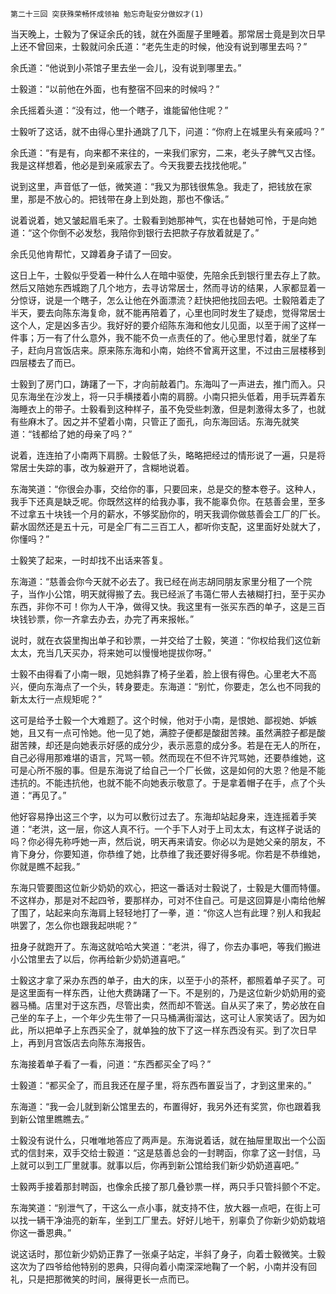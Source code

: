     第二十三回 突获殊荣畅怀成领袖 勉忘奇耻安分做奴才(1) 

   当天晚上，士毅为了保证余氏的钱，就在外面屋子里睡着。那常居士竟是到次日早上还不曾回来，士毅就问余氏道：“老先生走的时候，他没有说到哪里去吗？”

   余氏道：“他说到小茶馆子里去坐一会儿，没有说到哪里去。”

   士毅道：“以前他在外面，也有整宿不回来的时候吗？”

   余氏摇着头道：“没有过，他一个瞎子，谁能留他住呢？”

   士毅听了这话，就不由得心里扑通跳了几下，问道：“你府上在城里头有亲戚吗？”

   余氏道：“有是有，向来都不来往的，一来我们家穷，二来，老头子脾气又古怪。我是这样想着，他必是到亲戚家去了。今天我要去找找他呢。”

   说到这里，声音低了一低，微笑道：“我又为那钱很焦急。我走了，把钱放在家里，那是不放心的。把钱带在身上到处跑，那也不像话。”

   说着说着，她又皱起眉毛来了。士毅看到她那神气，实在也替她可怜，于是向她道：“这个你倒不必发愁，我陪你到银行去把款子存放着就是了。”

   余氏见他肯帮忙，又蹲着身子请了一回安。

   这日上午，士毅似乎受着一种什么人在暗中驱使，先陪余氏到银行里去存上了款。然后又陪她东西城跑了几个地方，去寻访常居士，然而寻访的结果，人家都显着一分惊讶，说是一个瞎子，怎么让他在外面漂流？赶快把他找回去吧。士毅陪着走了半天，要去向陈东海复命，就不能再陪着了，心里也同时发生了疑虑，觉得常居士这个人，定是凶多吉少。我好好的要介绍陈东海和他女儿见面，以至于闹了这样一件事；万一有了什么意外，我不能不负一点责任的了。他心里思忖着，就坐了车子，赶向月宫饭店来。原来陈东海和小南，始终不曾离开这里，不过由三层楼移到四层楼去了而已。

   士毅到了房门口，踌躇了一下，才向前敲着门。东海叫了一声进去，推门而入。只见东海坐在沙发上，将一只手横搂着小南的肩膀。小南只把头低着，用手玩弄着东海睡衣上的带子。士毅看到这种样子，虽不免受些刺激，但是刺激得太多了，也就有些麻木了。因之并不望着小南，只管正了面孔，向东海回话。东海先就笑道：“钱都给了她的母亲了吗？”

   说着，连连拍了小南两下肩膀。士毅低了头，略略把经过的情形说了一遍，只是将常居士失踪的事，改为躲避开了，含糊地说着。

   东海笑道：“你很会办事，交给你的事，只要回来，总是交的整本卷子。这种人，我手下还真是缺乏呢。你既然这样的给我办事，我不能辜负你。在慈善会里，至多不过拿五十块钱一个月的薪水，不够奖励你的，明天我调你做慈善会工厂的厂长。薪水固然还是五十元，可是全厂有二三百工人，都听你支配，这里面好处就大了，你懂吗？”

   士毅笑了起来，一时却找不出话来答复。

   东海道：“慈善会你今天就不必去了。我已经在尚志胡同朋友家里分租了一个院子，当作小公馆，明天就得搬了去。我已经派了韦蔼仁带人去裱糊打扫，至于买办东西，非你不可！你为人干净，做得又快。我这里有一张买东西的单子，这是三百块钱钞票，你一齐拿去办去，办完了再来报帐。”

   说时，就在衣袋里掏出单子和钞票，一并交给了士毅，笑道：“你权给我们这位新太太，充当几天买办，将来她可以慢慢地提拔你呀。”

   士毅不由得看了小南一眼，见她斜靠了椅子坐着，脸上很有得色。心里老大不高兴，便向东海点了一个头，转身要走。东海道：“别忙，你要走，怎么也不同我的新太太行一点规矩呢？”

   这可是给予士毅一个大难题了。这个时候，他对于小南，是恨她、鄙视她、妒嫉她，且又有一点可怜她。他一见了她，满腔子便都是酸甜苦辣。虽然满腔子都是酸甜苦辣，却还是向她表示好感的成分少，表示恶意的成分多。若是在无人的所在，自己必得用那难堪的语言，咒骂一顿。然而现在不但不许咒骂她，还要恭维她，这可是心所不服的事。但是东海说了给自己一个厂长做，这是如何的大恩？他是不能违抗的。不能违抗他，也就不能不向她表示敬意了。于是拿着帽子在手，点了个头道：“再见了。”

   他好容易挣出这三个字，以为可以敷衍过去了。东海却站起身来，连连摇着手笑道：“老洪，这一层，你这人真不行。一个手下人对于上司太太，有这样子说话的吗？你必得先称呼她一声，然后说，明天再来请安。你必以为是她父亲的朋友，不肯下身分，你要知道，你恭维了她，比恭维了我还要好得多呢。你若是不恭维她，你就是瞧不起我。”

   东海只管要图这位新少奶奶的欢心，把这一番话对士毅说了，士毅是大僵而特僵。不这样办，那是对不起四爷，要那样办，可对不住自己。可是这回算是小南给他解了围了，站起来向东海肩上轻轻地打了一拳，道：“你这人岂有此理？别人和我起哄罢了，怎么你也跟我起哄呢？”

   扭身子就跑开了。东海这就哈哈大笑道：“老洪，得了，你去办事吧，等我们搬进小公馆里去了以后，你再给新少奶奶道喜吧。”

   士毅这才拿了采办东西的单子，由大的床，以至于小的茶杯，都照着单子买了。可是这里面有一样东西，让他大费踌躇了一下。不是别的，乃是这位新少奶奶用的瓷器马桶。店里对于这东西，尽管出卖，然而却不管送。自从买了来了，势必放在自己坐的车子上，一个年少先生带了一只马桶满街溜达，这可让人家笑话了。因为如此，所以把单子上东西买全了，就单独的放下了这一样东西没有买。到了次日早上，再到月宫饭店去向陈东海报告。

   东海接着单子看了一看，问道：“东西都买全了吗？”

   士毅道：“都买全了，而且我还在屋子里，将东西布置妥当了，才到这里来的。”

   东海道：“我一会儿就到新公馆里去的，布置得好，我另外还有奖赏，你也跟着我到新公馆里瞧瞧去。”

   士毅没有说什么，只唯唯地答应了两声是。东海说着话，就在抽屉里取出一个公函式的信封来，双手交给士毅道：“这是慈善总会的一封聘函，你拿了这一封信，马上就可以到工厂里就事。就事以后，你再到新公馆给我们新少奶奶道喜吧。”

   士毅两手接着那封聘函，也像余氏接了那几叠钞票一样，两只手只管抖颤个不定。

   东海笑道：“别泄气了，干这么一点小事，就支持不住，放大器一点吧，在街上可以找一辆干净油亮的新车，坐到工厂里去。好好儿地干，别辜负了你新少奶奶栽培你这一番恩典。”

   说这话时，那位新少奶奶正靠了一张桌子站定，半斜了身子，向着士毅微笑。士毅这次为了四爷给他特别的恩典，只得向着小南深深地鞠了一个躬，小南并没有回礼，只是把那微笑的时间，展得更长一点而已。

